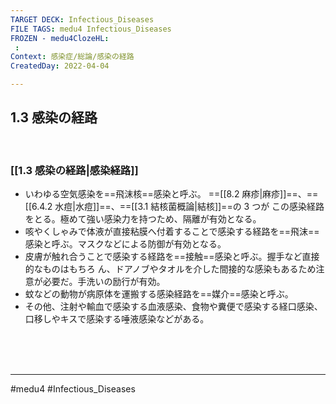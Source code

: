 ```yaml
---
TARGET DECK: Infectious_Diseases
FILE TAGS: medu4 Infectious_Diseases
FROZEN - medu4ClozeHL:
 : 
Context: 感染症/総論/感染の経路
CreatedDay: 2022-04-04

---
```


## 1.3 感染の経路

<br>

### [[1.3 感染の経路|感染経路]]
* いわゆる空気感染を==飛沫核==感染と呼ぶ。 ==[[8.2 麻疹|麻疹]]==、==[[6.4.2 水痘|水痘]]==、==[[3.1 結核菌概論|結核]]==の 3 つが この感染経路をとる。極めて強い感染力を持つため、隔離が有効となる。
* 咳やくしゃみで体液が直接粘膜へ付着することで感染する経路を==飛沫==感染と呼ぶ。マスクなどによる防御が有効となる。
* 皮膚が触れ合うことで感染する経路を==接触==感染と呼ぶ。握手など直接的なものはもちろ ん、ドアノブやタオルを介した間接的な感染もあるため注意が必要だ。手洗いの励行が有効。
* 蚊などの動物が病原体を運搬する感染経路を==媒介==感染と呼ぶ。 
* その他、注射や輸血で感染する血液感染、食物や糞便で感染する経口感染、口移しやキスで感染する唾液感染などがある。
 
<!--ID: 1649375533095-->



<br><br><br>

---
#medu4 #Infectious_Diseases